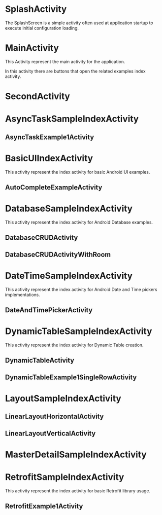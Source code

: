 
# SplashActivity
The SplashScreen is a simple activity often used at application startup to execute initial configuration loading. 

# MainActivity
This Activity represent the main activity for the application.

In this activity there are buttons that open the related examples index activity.


# SecondActivity

# AsyncTaskSampleIndexActivity
## AsyncTaskExample1Activity

# BasicUIIndexActivity
This activity represent the index activity for basic Android UI examples.

## AutoCompleteExampleActivity

# DatabaseSampleIndexActivity
This activity represent the index activity for Android Database examples.

## DatabaseCRUDActivity
## DatabaseCRUDActivityWithRoom

# DateTimeSampleIndexActivity
This activity represent the index activity for Android Date and Time pickers implementations.

## DateAndTimePickerActivity

# DynamicTableSampleIndexActivity
This activity represent the index activity for Dynamic Table creation.

## DynamicTableActivity
## DynamicTableExample1SingleRowActivity

# LayoutSampleIndexActivity

## LinearLayoutHorizontalActivity
## LinearLayoutVerticalActivity

# MasterDetailSampleIndexActivity

# RetrofitSampleIndexActivity
This activity represent the index activity for basic Retrofit library usage.

## RetrofitExample1Activity
